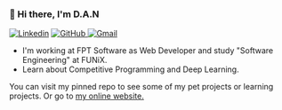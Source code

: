 ### 👋 Hi there, I'm D.A.N

[![Linkedin](https://img.shields.io/badge/LinkedIn-0077B5?style=for-the-badge&logo=linkedin&logoColor=white)](https://www.linkedin.com/in/dan3002/)
[![GitHub](https://img.shields.io/badge/GitHub-100000?style=for-the-badge&logo=github&logoColor=white) ](https://github.com/DAN3002)
[![Gmail](https://img.shields.io/badge/Gmail-D14836?style=for-the-badge&logo=gmail&logoColor=white)](mailto:dinhanh300229@gmail.com)
 
- I'm working at FPT Software as Web Developer and study "Software Engineering" at FUNiX.
- Learn about Competitive Programming and Deep Learning.

You can visit my pinned repo to see some of my pet projects or learning projects. Or go to [my online website.](https://dan3002-cv.web.app/)



